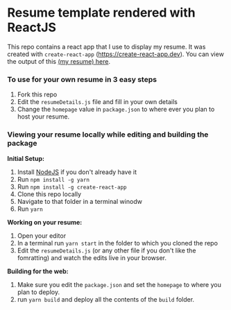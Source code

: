 # Resume template rendered with ReactJS

This repo contains a react app that I use to display my resume.  It was created with `create-react-app` (https://create-react-app.dev).  You can view the output of this [(my resume) here](https://ayasin.github.io/resume).

### To use for your own resume in 3 easy steps

1. Fork this repo
1. Edit the `resumeDetails.js` file and fill in your own details
1. Change the `homepage` value in `package.json` to where ever you plan to host your resume.

### Viewing your resume locally while editing and building the package

**Initial Setup:**
1. Install [NodeJS](https://nodejs.org) if you don't already have it
1. Run `npm install -g yarn`
1. Run `npm install -g create-react-app`
1. Clone this repo locally
1. Navigate to that folder in a terminal winodw
1. Run `yarn`

**Working on your resume:**
1. Open your editor
1. In a terminal run `yarn start` in the folder to which you cloned the repo
1. Edit the `resumeDetails.js` (or any other file if you don't like the fomratting) and watch the edits live in your browser.

**Building for the web:**
1. Make sure you edit the `package.json` and set the `homepage` to where you plan to deploy.
1. run `yarn build` and deploy all the contents of the `build` folder.
